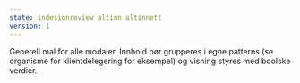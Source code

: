 ```yaml
---
state: indesignreview altinn altinnett
version: 1
---
```

Generell mal for alle modaler. Innhold bør grupperes i egne patterns (se organisme for klientdelegering for eksempel) og visning styres med boolske verdier.
